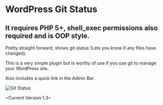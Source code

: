 WordPress Git Status
=============================

It requires PHP 5+, shell_exec permissions also required and is OOP style.
---------------------------------------

Pretty straight forward, shows git status (Lets you know if any files have changed).

This is a very simple plugin but is worthy of use if you use git to manage your WordPress site.

Also includes a quick link in the Admin Bar.

![Git Status](https://github.com/topdown/WordPress-Plugins/raw/master/git_status/screenshot.png?raw=true "Git Status")

~Current Version:1.3~